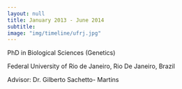 ```yaml
---
layout: null
title: January 2013 - June 2014
subtitle:
image: "img/timeline/ufrj.jpg"
---
```

<p>PhD in Biological Sciences (Genetics)</p>
<p>Federal University of Rio de Janeiro, Rio De Janeiro, Brazil</p>
<p>Advisor: Dr. Gilberto Sachetto- Martins</p>
